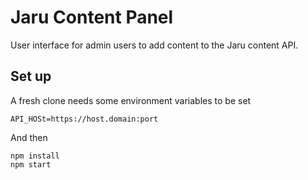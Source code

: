 # Jaru Content Panel

User interface for admin users to add content to the Jaru content API.

## Set up

A fresh clone needs some environment variables to be set

```
API_HOSt=https://host.domain:port
```

And then

```
npm install
npm start
```